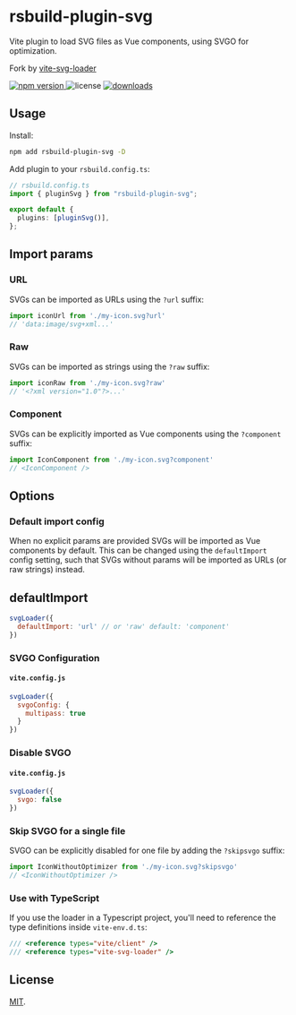 # rsbuild-plugin-svg

Vite plugin to load SVG files as Vue components, using SVGO for optimization.

Fork by [vite-svg-loader](https://github.com/jpkleemans/vite-svg-loader)

<p>
  <a href="https://npmjs.com/package/rsbuild-plugin-svg">
   <img src="https://img.shields.io/npm/v/rsbuild-plugin-svg?style=flat-square&colorA=564341&colorB=EDED91" alt="npm version" />
  </a>
  <img src="https://img.shields.io/badge/rsbuild-plugin-svg?style=flat-square&colorA=564341&colorB=EDED91" alt="license" />
  <a href="https://npmcharts.com/compare/rsbuild-plugin-svg?minimal=true"><img src="https://img.shields.io/npm/dm/rsbuild-plugin-example.svg?style=flat-square&colorA=564341&colorB=EDED91" alt="downloads" /></a>
</p>

## Usage

Install:

```bash
npm add rsbuild-plugin-svg -D
```

Add plugin to your `rsbuild.config.ts`:

```ts
// rsbuild.config.ts
import { pluginSvg } from "rsbuild-plugin-svg";

export default {
  plugins: [pluginSvg()],
};
```

## Import params

### URL

SVGs can be imported as URLs using the `?url` suffix:

```js
import iconUrl from './my-icon.svg?url'
// 'data:image/svg+xml...'
```

### Raw

SVGs can be imported as strings using the `?raw` suffix:

```js
import iconRaw from './my-icon.svg?raw'
// '<?xml version="1.0"?>...'
```

### Component

SVGs can be explicitly imported as Vue components using the `?component` suffix:

```js
import IconComponent from './my-icon.svg?component'
// <IconComponent />
```

## Options

### Default import config

When no explicit params are provided SVGs will be imported as Vue components by default.
This can be changed using the `defaultImport` config setting,
such that SVGs without params will be imported as URLs (or raw strings) instead.

## defaultImport

```js
svgLoader({
  defaultImport: 'url' // or 'raw' default: 'component'
})
```

### SVGO Configuration

#### `vite.config.js`

```js
svgLoader({
  svgoConfig: {
    multipass: true
  }
})
```

### Disable SVGO

#### `vite.config.js`

```js
svgLoader({
  svgo: false
})
```

### Skip SVGO for a single file

SVGO can be explicitly disabled for one file by adding the `?skipsvgo` suffix:

```js
import IconWithoutOptimizer from './my-icon.svg?skipsvgo'
// <IconWithoutOptimizer />
```

### Use with TypeScript

If you use the loader in a Typescript project, you'll need to reference the type definitions inside `vite-env.d.ts`:

```ts
/// <reference types="vite/client" />
/// <reference types="vite-svg-loader" />
```

## License

[MIT](./LICENSE).
